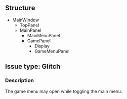 ## Structure
* MainWindow
    * TopPanel
    * MainPanel
      * MainMenuPanel
      * GamePanel
        * Display
        * GameMenuPanel
        

## Issue type: Glitch
### Description
The game menu may open while toggling the main menu.
